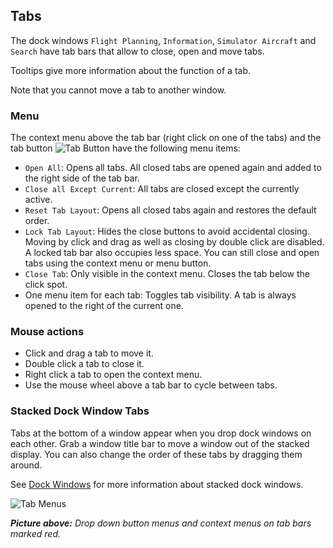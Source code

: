 ## Tabs

The dock windows `Flight Planning`, `Information`, `Simulator Aircraft` and `Search` have tab bars that allow to close, open and move tabs.

Tooltips give more information about the function of a tab.

Note that you cannot move a tab to another window.

### Menu

The context menu above the tab bar (right click on one of the tabs) and the tab button ![Tab Button](../images/tabbutton.jpg "Tab Menus") have the following menu items:

* `Open All`: Opens all tabs. All closed tabs are opened again and added to the right side of the tab bar.
* `Close all Except Current`: All tabs are closed except the currently active.
* `Reset Tab Layout`: Opens all closed tabs again and restores the default order.
* `Lock Tab Layout`: Hides the close buttons to avoid accidental closing. Moving by click and drag as well as closing by double click are disabled. A locked tab bar also occupies less space. You can still close and open tabs using the context menu or menu button.
* `Close Tab`: Only visible in the context menu. Closes the tab below the click spot.
* One menu item for each tab: Toggles tab visibility. A tab is always opened to the right of the current one.

### Mouse actions

* Click and drag a tab to move it.
* Double click a tab to close it.
* Right click a tab to open the context menu.
* Use the mouse wheel above a tab bar to cycle between tabs.

### Stacked Dock Window Tabs

Tabs at the bottom of a window appear when you drop dock windows on each other. Grab a window title bar to move a window out of the stacked display. You can also change the order of these tabs by dragging them around.

See [Dock Windows](DOCKWINDOWS.md) for more information about stacked dock windows.

![Tab Menus](../images/tabs.jpg "Tab Menus")

_**Picture above:** Drop down button menus and context menus on tab bars marked red._
